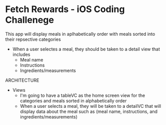 #  Fetch Rewards - iOS Coding Challenege

This app will display meals in aplhabetically order with meals sorted into their repsective categories

- When a user selectes a meal, they should be taken to a detail view that includes
    - Meal name
    - Instructions
    - Ingredients/measurements
    

ARCHITECTURE

- Views
    - I'm going to have a tableVC as the home screen view for the categories and meals sorted in alphabetically order
    - When a user selects a meal, they will be taken to a detailVC that will display data about the meal such as (meal name, instructions, and ingredients/measurements)

